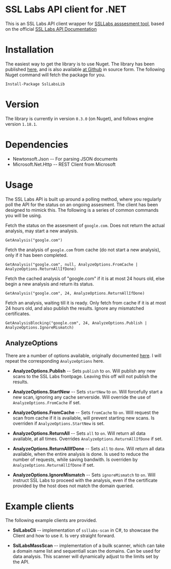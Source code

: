 # SSL Labs API client for .NET
This is an SSL Labs API client wrapper for [SSLLabs asssesment tool](https://www.ssllabs.com/), based on the official [SSL Labs API Documentation](https://github.com/ssllabs/ssllabs-scan/blob/stable/ssllabs-api-docs.md)

# Installation
The easiest way to get the library is to use Nuget. The library has been published [here](https://www.nuget.org/packages/SslLabsLib/), and is also available [at Github](https://github.com/LordMike/SslLabsLib) in source form. The following Nuget command will fetch the package for you.

    Install-Package SslLabsLib

# Version
The library is currently in version `0.3.0` (on Nuget), and follows engine version `1.18.1`.

# Dependencies

* Newtonsoft.Json -- For parsing JSON documents
* Microsoft.Net.Http -- REST Client from Microsoft

# Usage
The SSL Labs API is built up around a polling method, where you regularly poll the API for the status on an ongoing assesment. The client has been designed to mimick this. The following is a series of common commands you will be using.

Fetch the status on the assesment of `google.com`. Does not return the actual analysis, may start a new analysis.

    GetAnalysis("google.com")

Fetch the analysis of `google.com` from cache (do not start a new analysis), only if it has been completed.

    GetAnalysis("google.com", null, AnalyzeOptions.FromCache | AnalyzeOptions.ReturnAllIfDone)

Fetch the cached analysis of "google.com" if it is at most 24 hours old, else begin a new analysis and return its status.

    GetAnalysis("google.com", 24, AnalyzeOptions.ReturnAllIfDone)

Fetch an analysis, waiting till it is ready. Only fetch from cache if it is at most 24 hours old, and also publish the results. Ignore any mismatched certificates.

    GetAnalysisBlocking("google.com", 24, AnalyzeOptions.Publish | AnalyzeOptions.IgnoreMismatch)

## AnalyzeOptions
There are a number of options available, originally documented [here](https://github.com/ssllabs/ssllabs-scan/blob/stable/ssllabs-api-docs.md#invoke-assessment-and-check-progress). I will repeat the corresponding `AnalyzeOptions` here.

* **AnalyzeOptions.Publish** -- Sets `publish` to `on`. Will publish any new scans to the SSL Labs frontpage. Leaving this off will not publish the results.

* **AnalyzeOptions.StartNew** -- Sets `startNew` to `on`. Will forcefully start a new scan, ignoring any cache serverside. Will override the use of `AnalyzeOptions.FromCache` if set.

* **AnalyzeOptions.FromCache** -- Sets `fromCache` to `on`. Will request the scan from cache if it is available, will prevent starting new scans. Is overriden if `AnalyzeOptions.StartNew` is set.

* **AnalyzeOptions.ReturnAll** -- Sets `all` to `on`. Will return all data available, at all times. Overrides `AnalyzeOptions.ReturnAllIfDone` if set.

* **AnalyzeOptions.ReturnAllIfDone** -- Sets `all` to `done`. Will return all data available, when the entire analysis is done. Is used to reduce the number of requests, while saving bandwith. Is overriden by `AnalyzeOptions.ReturnAllIfDone` if set.

* **AnalyzeOptions.IgnoreMismatch** -- Sets `ignoreMismatch` to `on`. Will instruct SSL Labs to proceed with the analysis, even if the certificate provided by the host does not match the domain queried.

# Example clients
The following example clients are provided.

* **SslLabsCli** -- implementation of `ssllabs-scan` in C#, to showcase the Client and how to use it. Is very straight forward.

* **SslLabsMassScan** -- implementation of a builk scanner, which can take a domain name list and sequentiall scan the domains. Can be used for data analysis. This scanner will dynamically adjust to the limits set by the API.
